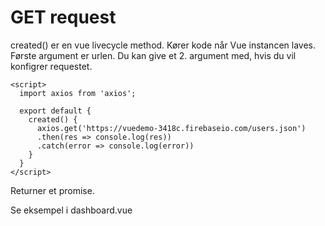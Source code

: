 # GET request
created() er en vue livecycle method. Kører kode når Vue instancen laves.  
Første argument er urlen. Du kan give et 2. argument med, hvis du vil konfigrer requestet.  
```
<script>
  import axios from 'axios';

  export default {
    created() {
      axios.get('https://vuedemo-3418c.firebaseio.com/users.json')
      .then(res => console.log(res))
      .catch(error => console.log(error))
    }
  }
</script>
```
Returner et promise.  

Se eksempel i dashboard.vue  
